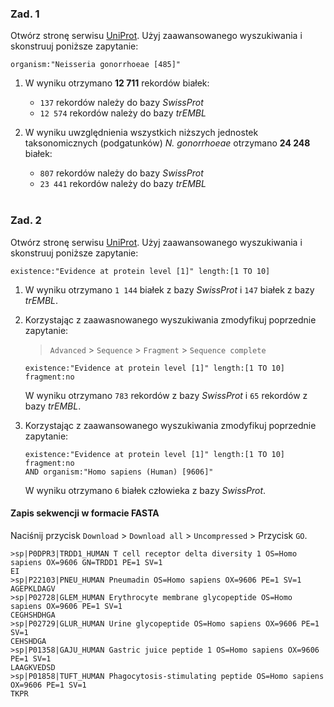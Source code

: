 ### Zad. 1
Otwórz stronę serwisu [UniProt](https://www.uniprot.org). Użyj zaawansowanego wyszukiwania i skonstruuj poniższe zapytanie:

```
organism:"Neisseria gonorrhoeae [485]"
```

1. W wyniku otrzymano **12 711** rekordów białek:
   * `137` rekordów należy do bazy *SwissProt*
   * `12 574` rekordów należy do bazy *trEMBL*

2. W wyniku uwzględnienia wszystkich niższych jednostek taksonomicznych (podgatunków) *N. gonorrhoeae* otrzymano **24 248** białek:
   * `807` rekordów należy do bazy *SwissProt*
   * `23 441` rekordów należy do bazy *trEMBL* 
<br/><br/>


### Zad. 2
Otwórz stronę serwisu [UniProt](https://www.uniprot.org). Użyj zaawansowanego wyszukiwania i skonstruuj poniższe zapytanie: 

```
existence:"Evidence at protein level [1]" length:[1 TO 10]
```

1. W wyniku otrzymano `1 144` białek z bazy *SwissProt* i `147` białek z bazy *trEMBL*.

2. Korzystając z zaawasnowanego wyszukiwania zmodyfikuj poprzednie zapytanie: 
   > `Advanced` > `Sequence` > `Fragment` > `Sequence complete`

   ```
   existence:"Evidence at protein level [1]" length:[1 TO 10] fragment:no
   ```
   W wyniku otrzymano `783` rekordów z bazy *SwissProt* i `65` rekordów z bazy *trEMBL*.

2. Korzystając z zaawansowanego wyszukiwania zmodyfikuj poprzednie zapytanie: 

   ```
   existence:"Evidence at protein level [1]" length:[1 TO 10] fragment:no 
   AND organism:"Homo sapiens (Human) [9606]"
   ```

   W wyniku otrzymano `6` białek człowieka z bazy *SwissProt*.


#### Zapis sekwencji w formacie FASTA
Naciśnij przycisk `Download` > `Download all` > `Uncompressed` > Przycisk `GO`.

```
>sp|P0DPR3|TRDD1_HUMAN T cell receptor delta diversity 1 OS=Homo sapiens OX=9606 GN=TRDD1 PE=1 SV=1
EI
>sp|P22103|PNEU_HUMAN Pneumadin OS=Homo sapiens OX=9606 PE=1 SV=1
AGEPKLDAGV
>sp|P02728|GLEM_HUMAN Erythrocyte membrane glycopeptide OS=Homo sapiens OX=9606 PE=1 SV=1
CEGHSHDHGA
>sp|P02729|GLUR_HUMAN Urine glycopeptide OS=Homo sapiens OX=9606 PE=1 SV=1
CEHSHDGA
>sp|P01358|GAJU_HUMAN Gastric juice peptide 1 OS=Homo sapiens OX=9606 PE=1 SV=1
LAAGKVEDSD
>sp|P01858|TUFT_HUMAN Phagocytosis-stimulating peptide OS=Homo sapiens OX=9606 PE=1 SV=1
TKPR
```